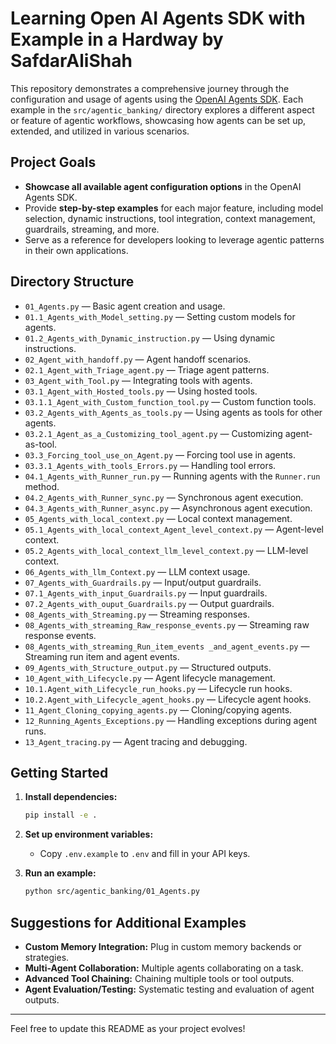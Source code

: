 # Learning Open AI Agents SDK with Example in a Hardway by SafdarAliShah

This repository demonstrates a comprehensive journey through the configuration and usage of agents using the [OpenAI Agents SDK](https://github.com/openai/openai-agents). Each example in the `src/agentic_banking/` directory explores a different aspect or feature of agentic workflows, showcasing how agents can be set up, extended, and utilized in various scenarios.

## Project Goals

- **Showcase all available agent configuration options** in the OpenAI Agents SDK.
- Provide **step-by-step examples** for each major feature, including model selection, dynamic instructions, tool integration, context management, guardrails, streaming, and more.
- Serve as a reference for developers looking to leverage agentic patterns in their own applications.

## Directory Structure

- `01_Agents.py` — Basic agent creation and usage.
- `01.1_Agents_with_Model_setting.py` — Setting custom models for agents.
- `01.2_Agents_with_Dynamic_instruction.py` — Using dynamic instructions.
- `02_Agent_with_handoff.py` — Agent handoff scenarios.
- `02.1_Agent_with_Triage_agent.py` — Triage agent patterns.
- `03_Agent_with_Tool.py` — Integrating tools with agents.
- `03.1_Agent_with_Hosted_tools.py` — Using hosted tools.
- `03.1.1_Agent_with_Custom_function_tool.py` — Custom function tools.
- `03.2_Agents_with_Agents_as_tools.py` — Using agents as tools for other agents.
- `03.2.1_Agent_as_a_Customizing_tool_agent.py` — Customizing agent-as-tool.
- `03.3_Forcing_tool_use_on_Agent.py` — Forcing tool use in agents.
- `03.3.1_Agents_with_tools_Errors.py` — Handling tool errors.
- `04.1_Agents_with_Runner_run.py` — Running agents with the `Runner.run` method.
- `04.2_Agents_with_Runner_sync.py` — Synchronous agent execution.
- `04.3_Agents_with_Runner_async.py` — Asynchronous agent execution.
- `05_Agents_with_local_context.py` — Local context management.
- `05.1_Agents_with_local_context_Agent_level_context.py` — Agent-level context.
- `05.2_Agents_with_local_context_llm_level_context.py` — LLM-level context.
- `06_Agents_with_llm_Context.py` — LLM context usage.
- `07_Agents_with_Guardrails.py` — Input/output guardrails.
- `07.1_Agents_with_input_Guardrails.py` — Input guardrails.
- `07.2_Agents_with_ouput_Guardrails.py` — Output guardrails.
- `08_Agents_with_Streaming.py` — Streaming responses.
- `08_Agents_with_streaming_Raw_response_events.py` — Streaming raw response events.
- `08_Agents_with_streaming_Run_item_events _and_agent_events.py` — Streaming run item and agent events.
- `09_Agents_with_Structure_output.py` — Structured outputs.
- `10_Agent_with_Lifecycle.py` — Agent lifecycle management.
- `10.1.Agent_with_Lifecycle_run_hooks.py` — Lifecycle run hooks.
- `10.2.Agent_with_Lifecycle_agent_hooks.py` — Lifecycle agent hooks.
- `11_Agent_Cloning_copying_agents.py` — Cloning/copying agents.
- `12_Running_Agents_Exceptions.py` — Handling exceptions during agent runs.
- `13_Agent_tracing.py` — Agent tracing and debugging.

## Getting Started

1. **Install dependencies:**
   ```sh
   pip install -e .
   ```

2. **Set up environment variables:**
   - Copy `.env.example` to `.env` and fill in your API keys.

3. **Run an example:**
   ```sh
   python src/agentic_banking/01_Agents.py
   ```

## Suggestions for Additional Examples

- **Custom Memory Integration:** Plug in custom memory backends or strategies.
- **Multi-Agent Collaboration:** Multiple agents collaborating on a task.
- **Advanced Tool Chaining:** Chaining multiple tools or tool outputs.
- **Agent Evaluation/Testing:** Systematic testing and evaluation of agent outputs.

---

Feel free to update this README as your project evolves!